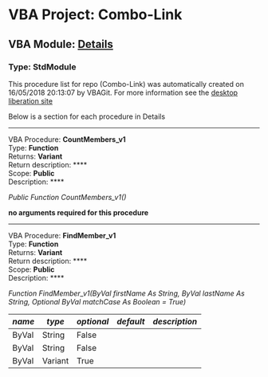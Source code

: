 # VBA Project: **Combo-Link**
## VBA Module: **[Details](/scripts/Details.vba "source is here")**
### Type: StdModule  

This procedure list for repo (Combo-Link) was automatically created on 16/05/2018 20:13:07 by VBAGit.
For more information see the [desktop liberation site](http://ramblings.mcpher.com/Home/excelquirks/drivesdk/gettinggithubready "desktop liberation")

Below is a section for each procedure in Details

---
VBA Procedure: **CountMembers_v1**  
Type: **Function**  
Returns: **Variant**  
Return description: ****  
Scope: **Public**  
Description: ****  

*Public Function CountMembers_v1()*  

**no arguments required for this procedure**


---
VBA Procedure: **FindMember_v1**  
Type: **Function**  
Returns: **Variant**  
Return description: ****  
Scope: **Public**  
Description: ****  

*Function FindMember_v1(ByVal firstName As String, ByVal lastName As String, Optional ByVal matchCase As Boolean = True)*  

*name*|*type*|*optional*|*default*|*description*
---|---|---|---|---
ByVal|String|False||
ByVal|String|False||
ByVal|Variant|True||
